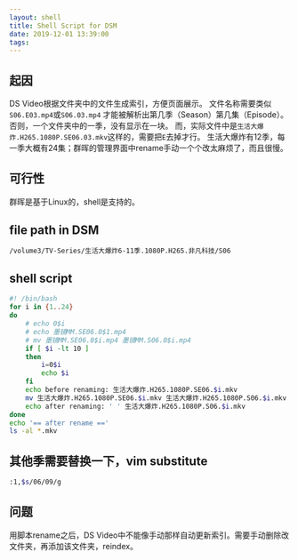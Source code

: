 ```yaml
---
layout: shell
title: Shell Script for DSM
date: 2019-12-01 13:39:00
tags:
---
```

## 起因
DS Video根据文件夹中的文件生成索引，方便页面展示。
文件名称需要类似`S06.E03.mp4`或`S06.03.mp4` 才能被解析出第几季（Season）第几集（Episode）。否则，一个文件夹中的一季，没有显示在一块。
而，实际文件中是`生活大爆炸.H265.1080P.SE06.03.mkv`这样的，需要把`E`去掉才行。
生活大爆炸有12季，每一季大概有24集；群晖的管理界面中rename手动一个个改太麻烦了，而且很慢。
## 可行性
群晖是基于Linux的，shell是支持的。
## file path in DSM
```bash
/volume3/TV-Series/生活大爆炸6-11季.1080P.H265.非凡科技/S06
```
## shell script
```bash
#! /bin/bash
for i in {1..24}
do
	# echo 0$i
	# echo 墨镜MM.SE06.0$1.mp4
	# mv 墨镜MM.SE06.0$i.mp4 墨镜MM.S06.0$i.mp4
	if [ $i -lt 10 ]
	then
		i=0$i
		echo $i
	fi
	echo before renaming: 生活大爆炸.H265.1080P.SE06.$i.mkv
	mv 生活大爆炸.H265.1080P.SE06.$i.mkv 生活大爆炸.H265.1080P.S06.$i.mkv
	echo after renaming: ' ' 生活大爆炸.H265.1080P.S06.$i.mkv
done
echo '== after rename =='
ls -al *.mkv
```
## 其他季需要替换一下，vim substitute
```bash
:1,$s/06/09/g
```
## 问题
用脚本rename之后，DS Video中不能像手动那样自动更新索引。需要手动删除改文件夹，再添加该文件夹，reindex。
